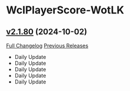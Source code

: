 # WclPlayerScore-WotLK

## [v2.1.80](https://github.com/icaca/WclPlayerScore-WotLK/tree/v2.1.80) (2024-10-02)
[Full Changelog](https://github.com/icaca/WclPlayerScore-WotLK/commits/v2.1.80) [Previous Releases](https://github.com/icaca/WclPlayerScore-WotLK/releases)

- Daily Update  
- Daily Update  
- Daily Update  
- Daily Update  
- Daily Update  
